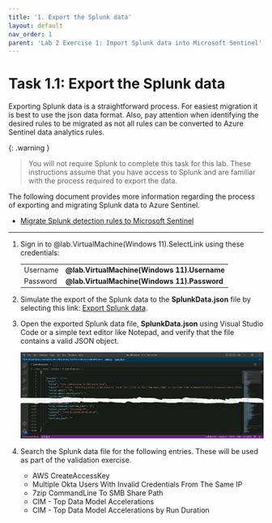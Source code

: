 ```yaml
---
title: '1. Export the Splunk data'
layout: default
nav_order: 1
parent: 'Lab 2 Exercise 1: Import Splunk data into Microsoft Sentinel'
---
```


# Task 1.1: Export the Splunk data

Exporting Splunk data is a straightforward process. For easiest migration it is best to use the json data format. Also, pay attention when identifying the desired rules to be migrated as not all rules can be converted to Azure Sentinel data analytics rules.

{: .warning }
> You will not require Splunk to complete this task for this lab.  These instructions assume that you have access to Splunk and are familiar with the process required to export the data.

The following document provides more information regarding the process of exporting and migrating Splunk data to Azure Sentinel.

- [Migrate Splunk detection rules to Microsoft Sentinel](https://learn.microsoft.com/en-us/azure/sentinel/migration-splunk-detection-rules)

---

1. Sign in to @lab.VirtualMachine(Windows 11).SelectLink using these credentials:

    | | |
    |:--|:--|
    | Username | **@lab.VirtualMachine(Windows 11).Username** |
    | Password | **@lab.VirtualMachine(Windows 11).Password** |

1. Simulate the export of the Splunk data to the **SplunkData.json** file by selecting this link: [Export Splunk data](https://github.com/microsoft/TechExcel-Sentinel-onboarding-and-migration-acceleration/blob/main/docs/resources/SplunkData.json).

1. Open the exported Splunk data file, **SplunkData.json** using Visual Studio Code or a simple text editor like Notepad, and verify that the file contains a valid JSON object.

    ![SplunkData_json_file.png](../media/SplunkData_json_file.png)

1. Search the Splunk data file for the following entries. These will be used as part of the validation exercise.

    - AWS CreateAccessKey
    - Multiple Okta Users With Invalid Credentials From The Same IP
    - 7zip CommandLine To SMB Share Path
    - CIM - Top Data Model Accelerations
    - CIM - Top Data Model Accelerations by Run Duration

